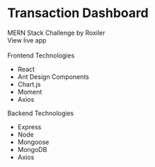 # Transaction Dashboard
MERN Stack Challenge by Roxiler
<br/>
View live app 
<br/>
<br/>
Frontend Technologies
- React
- Ant Design Components
- Chart.js
- Moment
- Axios

Backend Technologies
- Express
- Node
- Mongoose
- MongoDB
- Axios
